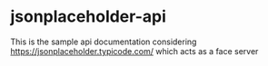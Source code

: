 # jsonplaceholder-api
This is the sample api documentation considering https://jsonplaceholder.typicode.com/ which acts as a face server
